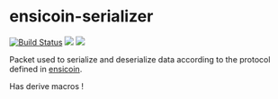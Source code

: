 # ensicoin-serializer
[![Build Status](https://travis-ci.com/EnsicoinDevs/ensicoin-serializer.svg?branch=master)](https://travis-ci.com/EnsicoinDevs/ensicoin-serializer)
[![](http://meritbadge.herokuapp.com/ensicoin_serializer)](https://crates.io/crates/ensicoin_serializer)
[![](https://tokei.rs/b1/github/EnsicoinDevs/ensicoin-serializer)](https://github.com/EnsicoinDevs/ensicoin-serializer)

Packet used to serialize and deserialize data according to the protocol defined in [ensicoin](https://github.com/EnsicoinDevs/ensicoin).

Has derive macros !
